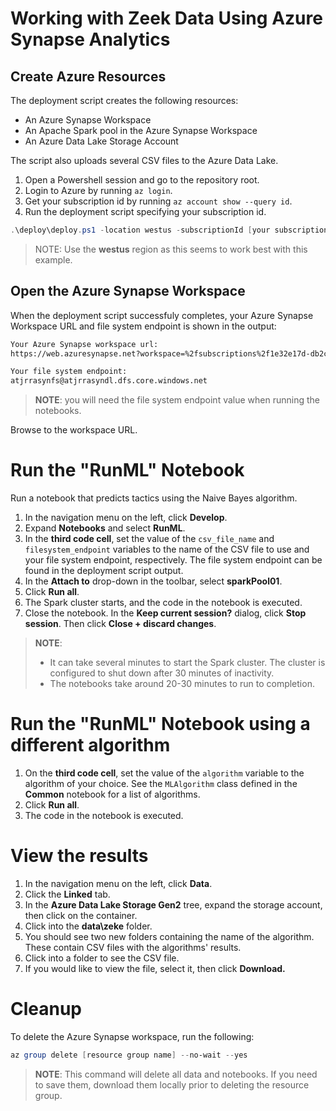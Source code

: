 # Working with Zeek Data Using Azure Synapse Analytics

## Create Azure Resources

The deployment script creates the following resources:

- An Azure Synapse Workspace
- An Apache Spark pool in the Azure Synapse Workspace
- An Azure Data Lake Storage Account

The script also uploads several CSV files to the Azure Data Lake.

1. Open a Powershell session and go to the repository root.
2. Login to Azure by running `az login`.
3. Get your subscription id by running `az account show --query id`.
4. Run the deployment script specifying your subscription id.

```powershell
.\deploy\deploy.ps1 -location westus -subscriptionId [your subscription id]
```

> NOTE: Use the **westus** region as this seems to work best with this example.

## Open the Azure Synapse Workspace

When the deployment script successfuly completes, your Azure Synapse Workspace URL and file system endpoint is shown in the output:

```bash
Your Azure Synapse workspace url:
https://web.azuresynapse.net?workspace=%2fsubscriptions%2f1e32e17d-db2c-4254-ac01-5010575e89dd%2fresourceGroups%2fsynapsepoc-atjrra-rg%2fproviders%2fMicrosoft.Synapse%2fworkspaces%2fatjrrasynws

Your file system endpoint:
atjrrasynfs@atjrrasyndl.dfs.core.windows.net
```

> **NOTE**: you will need the file system endpoint value when running the notebooks.

Browse to the workspace URL.

# Run the "RunML" Notebook

Run a notebook that predicts tactics using the Naive Bayes algorithm.

1. In the navigation menu on the left, click **Develop**.
2. Expand **Notebooks** and select **RunML**.
3. In the **third code cell**, set the value of the `csv_file_name` and `filesystem_endpoint` variables to the name of the CSV file to use and your file system endpoint, respectively. The file system endpoint can be found in the deployment script output.
4. In the **Attach to** drop-down in the toolbar, select **sparkPool01**.
5. Click **Run all**.
6. The Spark cluster starts, and the code in the notebook is executed.
7. Close the notebook. In the **Keep current session?** dialog, click **Stop session**. Then click **Close + discard changes**.

> **NOTE**:
>
> - It can take several minutes to start the Spark cluster. The cluster is configured to shut down after 30 minutes of inactivity.
> - The notebooks take around 20-30 minutes to run to completion.

# Run the "RunML" Notebook using a different algorithm

1. On the **third code cell**, set the value of the `algorithm` variable to the algorithm of your choice. See the `MLAlgorithm` class defined in the **Common** notebook for a list of algorithms.
2. Click **Run all**.
3. The code in the notebook is executed.

# View the results

1. In the navigation menu on the left, click **Data**.
2. Click the **Linked** tab.
3. In the **Azure Data Lake Storage Gen2** tree, expand the storage account, then click on the container.
4. Click into the **data\zeke** folder.
5. You should see two new folders containing the name of the algorithm. These contain CSV files with the algorithms' results.
6. Click into a folder to see the CSV file.
7. If you would like to view the file, select it, then click **Download.**

# Cleanup

To delete the Azure Synapse workspace, run the following:

```powershell
az group delete [resource group name] --no-wait --yes
```

> **NOTE**: This command will delete all data and notebooks. If you need to save them, download them locally prior to deleting the resource group.
